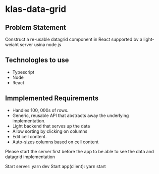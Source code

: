 # klas-data-grid

## Problem Statement
Construct a re-usable datagrid component in React supported bv a light-weiaht server usina node.js

## Technologles to use
- Typescript
- Node
- React


## Immplemented Requirements
- Handles 100, 000s of rows.
- Generic, reusable API that abstracts away the underlying implementation.
- Light backend that serves up the data
- Allow sorting by clicking on columns
- Edit cell content.
- Auto-sizes columns based on cell content

Please start the server first before the app to be able to see the data and datagrid implementation


Start server: yarn dev
Start app(client): yarn start
